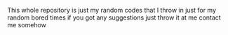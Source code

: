 This whole repository is just my random codes that I throw in just for my random bored times
if you got any suggestions just throw it at me
contact me somehow 
